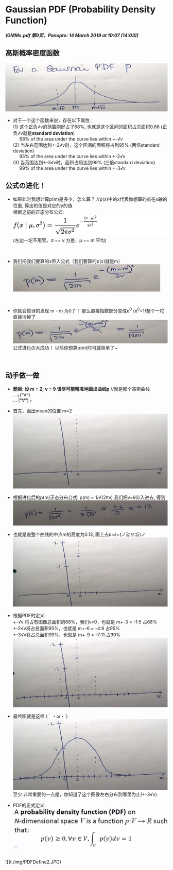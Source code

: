 # Gaussian PDF (Probability Density Function)

***(GMMs.pdf 第9页，Panopto: 14 March 2019 at 10:07 (14:03))***

## 高斯概率密度函数

![](./img/gauPDF.JPG)  

* 对于一个这个函数来说，存在以下属性：  
(1) 这个正负√v的范围刚好占了68%, 也就是这个区间的面积占总面积0.68 (正负√v就是**standard deviation**)  
&nbsp;&nbsp;&nbsp;&nbsp;&nbsp;68% of the area under the curve lies within +-√v  
(2) 当左右范围达到+-2√v时，这个区间的面积将占到95% (两倍standard deviation)  
&nbsp;&nbsp;&nbsp;&nbsp;&nbsp;95% of the area under the curve lies within +-2√v  
(3) 当范围达到+-3√v时，面积占用达到99% (三倍standard deviation)  
&nbsp;&nbsp;&nbsp;&nbsp;&nbsp;99% of the area under the curve lies within +-3√v  

## 公式の进化！
* 如果此时我想计算p(m)是多少，怎么算？ //p(x)中的x代表你想算的点在x轴的位置, 算出的值是对应的y的值  
根据之前的正态分布公式:  
![](./img/normalDis.JPG)  
(左边一坨不用管，σ == v 方差，μ == m 平均)  

<br/>  

* 我们把我们要算的x带入公式（我们要算的p(x)就是m）  
![](./img/normalDisM.JPG)
<br/>  

* 你就会惊讶的发现 m - m 为0了！ 那么直接指数部分变成e<sup>0</sup> (e<sup>0</sup>=1)整个一坨直接消掉了  
![](./img/normalDisM2.JPG)  
公式进化の大成功！ 以后你想算p(m)时可就简单了~
<br/>

## 动手做一做
* **题目: 设 m = 2; v = 9 请尽可能精准地画出曲线p**  //就是那个高斯曲线  
...╮(°∀°)  
... (°∀°)╭  
* 首先，画出mean的位置 m=2  
![](./img/sketchMean.JPG)

* 根据进化后的p(m)正态分布公式:
p(m) = 1/√(2πv) 我们把v=9带入进去, 得到  
![](./img/sketchCal.JPG)

* 也就是说整个曲线的中点m的高度为0.13, 画上去ε=ε=(ノ≧∇≦)ノ  
![](./img/sketchMeanHeight.JPG)

* 根据PDF的定义:  
+-√v 将占有图像总面积的68%，我们v=9，也就是 m+-3 = -1:5 占68%  
+-2√v将占总面积95%，也就是 m+-6 = -4:8 占95%  
+-3√v将占总面积99%，也就是 m+-9 = -7:11 占99%  
![](./img/sketchHeights.JPG)

* 最终图就是这样 (｀・ω・´)  
![](./img/sketchMeanFinished.JPG)  
至少 非常重要的一点是，你知道了这个图像左右分布到哪里为止(+-3√v)

* PDF的正式定义:  
![](./img/PDFDefine.JPG)  
<br/>  
![](./img/PDFDefine2.JPG)